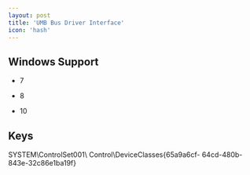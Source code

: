 ```yaml
---
layout: post
title: 'UMB Bus Driver Interface'
icon: 'hash'
---
```


## Windows Support

- 7

- 8

- 10



## Keys

SYSTEM\ControlSet001\ Control\DeviceClasses\{65a9a6cf- 64cd-480b-843e-32c86e1ba19f}

